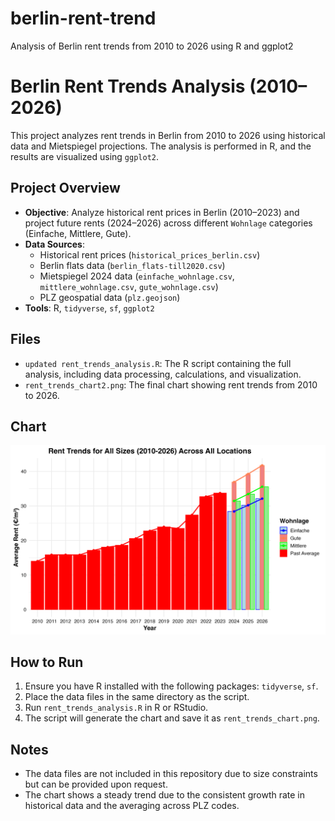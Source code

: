 # berlin-rent-trend
Analysis of Berlin rent trends from 2010 to 2026 using R and ggplot2
# Berlin Rent Trends Analysis (2010–2026)

This project analyzes rent trends in Berlin from 2010 to 2026 using historical data and Mietspiegel projections. The analysis is performed in R, and the results are visualized using `ggplot2`.

## Project Overview
- **Objective**: Analyze historical rent prices in Berlin (2010–2023) and project future rents (2024–2026) across different `Wohnlage` categories (Einfache, Mittlere, Gute).
- **Data Sources**:
  - Historical rent prices (`historical_prices_berlin.csv`)
  - Berlin flats data (`berlin_flats-till2020.csv`)
  - Mietspiegel 2024 data (`einfache_wohnlage.csv`, `mittlere_wohnlage.csv`, `gute_wohnlage.csv`)
  - PLZ geospatial data (`plz.geojson`)
- **Tools**: R, `tidyverse`, `sf`, `ggplot2`

## Files
- `updated rent_trends_analysis.R`: The R script containing the full analysis, including data processing, calculations, and visualization.
- `rent_trends_chart2.png`: The final chart showing rent trends from 2010 to 2026.

## Chart
![Rent Trends Chart](rent_trends_chart2.png)

## How to Run
1. Ensure you have R installed with the following packages: `tidyverse`, `sf`.
2. Place the data files in the same directory as the script.
3. Run `rent_trends_analysis.R` in R or RStudio.
4. The script will generate the chart and save it as `rent_trends_chart.png`.

## Notes
- The data files are not included in this repository due to size constraints but can be provided upon request.
- The chart shows a steady trend due to the consistent growth rate in historical data and the averaging across PLZ codes.

